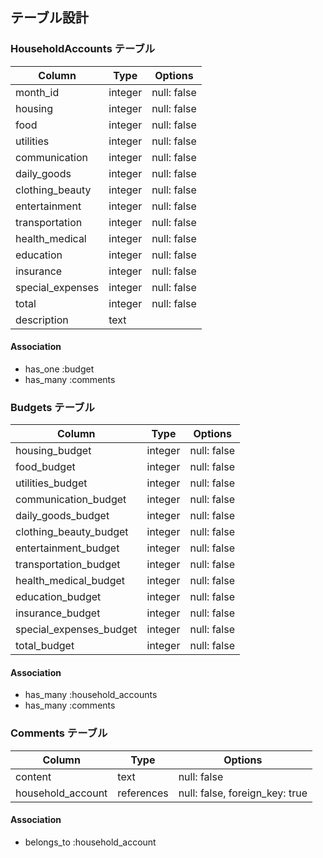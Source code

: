 ## テーブル設計

### HouseholdAccounts テーブル

| Column             | Type       | Options                        |
| ------------------ | ---------- | ------------------------------ |
| month_id           | integer    | null: false                    |
| housing            | integer    | null: false                    |
| food               | integer    | null: false                    |
| utilities          | integer    | null: false                    |
| communication      | integer    | null: false                    |
| daily_goods        | integer    | null: false                    |
| clothing_beauty    | integer    | null: false                    |
| entertainment      | integer    | null: false                    |
| transportation     | integer    | null: false                    |
| health_medical     | integer    | null: false                    |
| education          | integer    | null: false                    |
| insurance          | integer    | null: false                    |
| special_expenses   | integer    | null: false                    |
| total              | integer    | null: false                    |
| description        | text       |                                |

#### Association
- has_one :budget
- has_many :comments

### Budgets テーブル

| Column                    | Type       | Options                        |
| ------------------------- | ---------- | ------------------------------ |
| housing_budget            | integer    | null: false                    |
| food_budget               | integer    | null: false                    |
| utilities_budget          | integer    | null: false                    |
| communication_budget      | integer    | null: false                    |
| daily_goods_budget        | integer    | null: false                    |
| clothing_beauty_budget    | integer    | null: false                    |
| entertainment_budget      | integer    | null: false                    |
| transportation_budget     | integer    | null: false                    |
| health_medical_budget     | integer    | null: false                    |
| education_budget          | integer    | null: false                    |
| insurance_budget          | integer    | null: false                    |
| special_expenses_budget   | integer    | null: false                    |
| total_budget              | integer    | null: false                    |

#### Association
- has_many :household_accounts
- has_many :comments

### Comments テーブル

| Column               | Type       | Options                        |
| -------------------- | ---------- | ------------------------------ |
| content              | text       | null: false                    |
| household_account    | references | null: false, foreign_key: true |

#### Association

- belongs_to :household_account